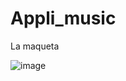 # Appli_music

La maqueta

![image](https://github.com/Kevin4815/Appli_music/assets/95074027/d7a3bdc7-9dfb-4704-a321-3568eb83fe71)
